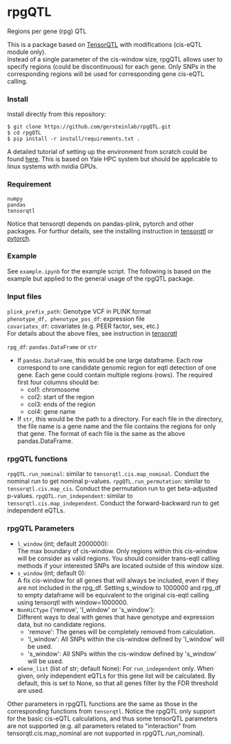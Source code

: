 # rpgQTL
Regions per gene (rpg) QTL

This is a package based on [TensorQTL](https://github.com/broadinstitute/tensorqtl) with modifications (cis-eQTL module only).  
Instead of a single parameter of the cis-window size, rpgQTL allows user to specify regions (could be discontinuous) for each gene. Only SNPs in the corresponding regions will be used for corresponding gene cis-eQTL calling.

### Install
Install directly from this repository:
```
$ git clone https://github.com/gersteinlab/rpgQTL.git
$ cd rpgQTL
$ pip install -r install/requirements.txt .
```
A detailed tutorial of setting up the environment from scratch could be found [here](https://github.com/gersteinlab/rpgQTL/blob/main/install/README.md). This is based on Yale HPC system but should be applicable to linux systems with nvidia GPUs.

### Requirement
```
numpy
pandas
tensorqtl
```
Notice that tensorqtl depends on pandas-plink, pytorch and other packages. For furthur details, see the installing instruction in [tensorqtl](https://github.com/broadinstitute/tensorqtl) or [pytorch](https://pytorch.org/get-started/locally/).

### Example
See `example.ipynb` for the example script. The following is based on the example but applied to the general usage of the rpgQTL package.

### Input files
`plink_prefix_path`: Genotype VCF in PLINK format  
`phenotype_df, phenotype_pos_df`: expression file  
`covariates_df`: covariates (e.g. PEER factor, sex, etc.)  
For details about the above files, see instruction in [tensorqtl](https://github.com/broadinstitute/tensorqtl)  

`rpg_df`: `pandas.DataFrame` or `str`  
- If `pandas.DataFrame`, this would be one large dataframe. Each row correspond to one candidate genomic region for eqtl detection of one gene. Each gene could contain multiple regions (rows). The required first four columns should be:  
  - col1: chromosome  
  - col2: start of the region  
  - col3: ends of the region  
  - col4: gene name  
- If `str`, this would be the path to a directory. For each file in the directory, the file name is a gene name and the file contains the regions for only that gene. The format of each file is the same as the above pandas.DataFrame.

### rpgQTL functions
`rpgQTL.run_nominal`: similar to `tensorqtl.cis.map_nominal`. Conduct the nominal run to get nominal p-values.
`rpgQTL.run_permutation`: similar to `tensorqtl.cis.map_cis`. Conduct the permutation run to get beta-adjusted p-values.
`rpgQTL.run_independent`: similar to `tensorqtl.cis.map_independent`. Conduct the forward-backward run to get independent eQTLs.

### rpgQTL Parameters
- `l_window` (int; default 2000000):  
The max boundary of cis-window. Only regions within this cis-window will be consider as valid regions. You should consider trans-eqtl calling methods if your interested SNPs are located outside of this window size.  
- `s_window` (int; default 0):  
A fix cis-window for all genes that will always be included, even if they are not included in the rpg_df. Setting s_window to 1000000 and rpg_df to empty dataframe will be equivalent to the original cis-eqtl calling using tensorqtl with window=1000000.  
- `NonHiCType` ('remove', 'l_window' or 's_window'):  
Different ways to deal with genes that have genotype and expression data, but no candidate regions.
  - 'remove': The genes will be completely removed from calculation.  
  - 'l_window': All SNPs within the cis-window defined by 'l_window' will be used.  
  - 's_window': All SNPs within the cis-window defined by 's_window' will be used.  
- `eGene_list` (list of str; default None):
For `run_independent` only. When given, only independent eQTLs for this gene list will be calculated. By default, this is set to None, so that all genes filter by the FDR threshold are used.

Other parameters in rpgQTL functions are the same as those in the corresponding functions from `tensorqtl`. Notice the rpgQTL only support for the basic cis-eQTL calculations, and thus some tensorQTL parameters are not supported (e.g. all parameters related to "interaction" from tensorqtl.cis.map_nominal are not supported in rpgQTL.run_nominal).
